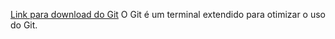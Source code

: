 [Link para download do Git](https://git-scm.com/downloads)
O Git é um terminal extendido para otimizar o uso do Git.
